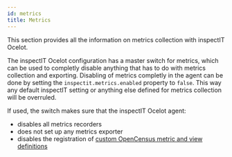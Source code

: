 ```yaml
---
id: metrics
title: Metrics
---
```


This section provides all the information on metrics collection with inspectIT Ocelot.

The inspectIT Ocelot configuration has a master switch for metrics, which can be used to completly disable anything that has to do with metrics collection and exporting.
Disabling of metrics completly in the agent can be done by setting the `inspectit.metrics.enabled` property to `false`.
This way any default inspectIT setting or anything else defined for metrics collection will be overruled.

If used, the switch makes sure that the inspectIT Ocelot agent:

* disables all metrics recorders
* does not set up any metrics exporter
* disables the registration of [custom OpenCensus metric and view definitions](metrics/custom-metrics.md)

